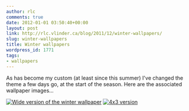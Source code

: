 ```yaml
---
author: rlc
comments: true
date: 2012-01-01 03:50:40+00:00
layout: post
link: http://rlc.vlinder.ca/blog/2011/12/winter-wallpapers/
slug: winter-wallpapers
title: Winter wallpapers
wordpress_id: 1771
tags:
- wallpapers
---
```


As has become my custom (at least since this summer) I've changed the theme a few days go, at the start of the season. Here are the associated wallpaper images...
<!-- more -->
[![Wide version of the winter wallpaper](http://rlc.vlinder.ca/wp-content/uploads/2011/12/winter-wide.png)](http://rlc.vlinder.ca/wp-content/uploads/2011/12/winter-wide.png)
[![4x3 version](http://rlc.vlinder.ca/wp-content/uploads/2011/12/winter.png)](http://rlc.vlinder.ca/wp-content/uploads/2011/12/winter.png)
